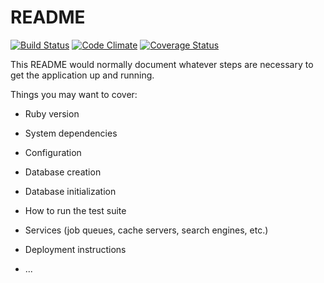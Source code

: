 # README

[![Build Status](https://codeship.com/projects/<f5472890-ecbe-0135-6c23-1ea4b672d33f>/status?branch=master)](https://codeship.com/projects/<f5472890-ecbe-0135-6c23-1ea4b672d33f>/status?branch=master)
[![Code Climate](https://codeclimate.com/github/<yzhak>/<hr_depot>/badges/gpa.svg)](https://codeclimate.com/github/<yzhak>/<hr_depot>)
[![Coverage Status](https://coveralls.io/repos/github/<yzhak>/<hr_depot>/badge.svg?branch=master)](https://coveralls.io/github/<yzhak>/<hr_depot>?branch=master)

This README would normally document whatever steps are necessary to get the
application up and running.

Things you may want to cover:

* Ruby version

* System dependencies

* Configuration

* Database creation

* Database initialization

* How to run the test suite

* Services (job queues, cache servers, search engines, etc.)

* Deployment instructions

* ...
